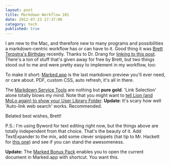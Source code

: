 ```yaml
---
layout: post
title: Markdown Workflow 101
date: 2012-07-23 17:37:00
category: tech
published: true
---
```


I am new to the Mac, and therefore new to many programs and possibilities a markdown-centric workflow has or can have to it. Good thing it was [Brett Terpstra's Birthday](http://www.macdrifter.com/2012/07/terpstra-day/) recently. Thanks to Dr. Drang for [linking to this post](http://www.leancrew.com/all-this/2012/07/brett-terpstra-day/). There's a ton of stuff that's given away for free by Brett, but two things stood out to me and were pretty easy to implement in my workflow, too:

To make it short: [Marked.app](http://markedapp.com/) is the last markdown preview you'll ever need, or care about. PDF, custom CSS, auto refresh, it's all in there.

The [Markdown Service Tools](http://brettterpstra.com/project/markdown-service-tools/) are nothing but **pure gold**. 'Link Selection' alone totally blows my mind. Note that you might want to [tell Lion (and MoLo again) to show your User Library Folder](http://osxdaily.com/2011/07/04/show-library-directory-in-mac-os-x-lion/). **Update**: It's scary how well 'Auto-link web search' works. Recommended.

Belated best wishes, Brett!

P.S.: I'm using Byword for text editing right now, but the things above are totally independent from that choice. That's the beauty of it. Add TextExpander to the mix, add some clever snippets (hat tip to Mr. Hackett for [this one](http://512pixels.net/2012/07/md-links/)) and see if you can stand the awesomeness.

**Update:** The [Marked Bonus Pack](http://support.markedapp.com/kb/how-to-tips-and-tricks/marked-bonus-pack-scripts-commands-and-bundles) enables you to open the current document in Marked.app with shortcut. You want this.